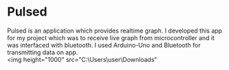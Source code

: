 # Pulsed
Pulsed is an application which provides realtime graph. I developed this app for my project which was to receive live graph from microcontroller and it was interfaced with bluetooth.
I used Arduino-Uno and Bluetooth for transmitting data on app.
<br>
<img height="1000" src="C:\Users\user\Downloads"
<br>
